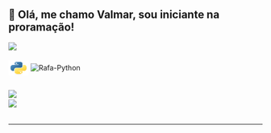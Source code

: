 ## 👋 Olá, me chamo Valmar, sou iniciante na proramação!

<div> 
  <a href="https://instagram.com/valmar_ponte" target="_blank"><img src="https://img.shields.io/badge/-Instagram-%23E4405F?style=for-the-badge&logo=instagram&logoColor=white" target="_blank"></a> 
</div>

<div style="display: inline_block"><br>
  <img align="center" alt="Rafa-Python" height="30" width="40" src="https://raw.githubusercontent.com/devicons/devicon/master/icons/python/python-original.svg">
  <img align="center" alt="Rafa-Python" height="30" width="40" src="https://cdn.jsdelivr.net/gh/devicons/devicon@latest/icons/django/django-plain.svg" />
</div>

##

![](https://github-readme-stats.vercel.app/api?username=Valmar-dev&theme=codeSTACKr&hide_border=false&include_all_commits=false&count_private=false)<br/>
![](https://github-readme-streak-stats.herokuapp.com/?user=Valmar-dev&theme=codeSTACKr&hide_border=false)<br/>



##

---



          
          

<!-- Proudly created with GPRM ( https://gprm.itsvg.in ) -->
